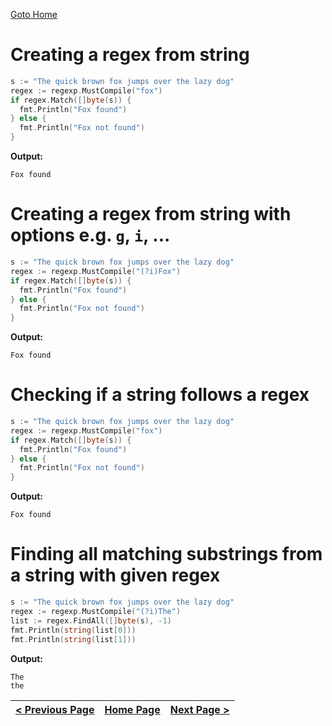[Goto Home](../README.md)

# Creating a regex from string

```go
s := "The quick brown fox jumps over the lazy dog"
regex := regexp.MustCompile("fox")
if regex.Match([]byte(s)) {
  fmt.Println("Fox found")
} else {
  fmt.Println("Fox not found")
}
```

**Output:**

```
Fox found
```

# Creating a regex from string with options e.g. `g`, `i`, ...

```go
s := "The quick brown fox jumps over the lazy dog"
regex := regexp.MustCompile("(?i)Fox")
if regex.Match([]byte(s)) {
  fmt.Println("Fox found")
} else {
  fmt.Println("Fox not found")
}
```

**Output:**

```
Fox found
```

# Checking if a string follows a regex

```go
s := "The quick brown fox jumps over the lazy dog"
regex := regexp.MustCompile("fox")
if regex.Match([]byte(s)) {
  fmt.Println("Fox found")
} else {
  fmt.Println("Fox not found")
}
```

**Output:**

```
Fox found
```

# Finding all matching substrings from a string with given regex

```go
s := "The quick brown fox jumps over the lazy dog"
regex := regexp.MustCompile("(?i)The")
list := regex.FindAll([]byte(s), -1)
fmt.Println(string(list[0]))
fmt.Println(string(list[1]))
```

**Output:**

```
The
the
```


| [< Previous Page](./maps.md) | [Home Page](../README.md) | [Next Page >](./operators.md) |
|---|---|---|

